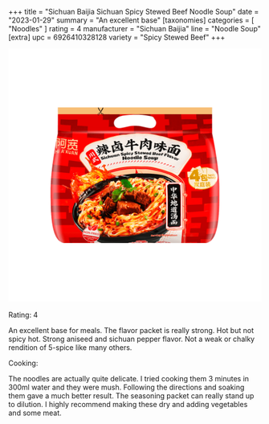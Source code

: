 +++
title = "Sichuan Baijia Sichuan Spicy Stewed Beef Noodle Soup"
date = "2023-01-29"
summary = "An excellent base"
[taxonomies]
categories = [ "Noodles" ]
rating = 4
manufacturer = "Sichuan Baijia"
line = "Noodle Soup"
[extra]
upc = 6926410328128
variety = "Spicy Stewed Beef"
+++

![noodle packet](feature-6926410328128.png)

Rating: 4

An excellent base for meals.
The flavor packet is really strong.
Hot but not spicy hot.
Strong aniseed and sichuan pepper flavor.
Not a weak or chalky rendition of 5-spice like many others.

Cooking:

The noodles are actually quite delicate.
I tried cooking them 3 minutes in 300ml water and they were mush.
Following the directions and soaking them gave a much better result.
The seasoning packet can really stand up to dilution.
I highly recommend making these dry and adding vegetables and some meat.
